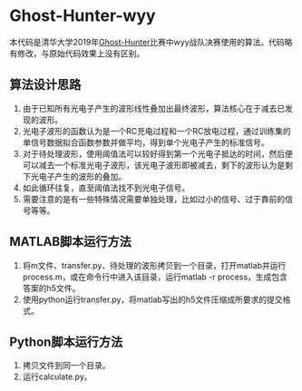 # Ghost-Hunter-wyy
[Ghost-Hunter]:https://ghost-hunter.net9.org/ "网页"

本代码是清华大学2019年[Ghost-Hunter]比赛中wyy战队决赛使用的算法。代码略有修改，与原始代码效果上没有区别。

## 算法设计思路
1. 由于已知所有光电子产生的波形线性叠加出最终波形，算法核心在于减去已发现的波形。
2. 光电子波形的函数认为是一个RC充电过程和一个RC放电过程，通过训练集的单信号数据拟合函数参数并做平均，得到单个光电子产生的标准信号。
3. 对于待处理波形，使用阈值法可以较好得到第一个光电子抵达的时间，然后便可以减去一个标准光电子波形，该光电子波形即被减去，剩下的波形认为是剩下光电子产生的波形的叠加。
4. 如此循环往复，直至阈值法找不到光电子信号。
5. 需要注意的是有一些特殊情况需要单独处理，比如过小的信号、过于靠前的信号等等。

## MATLAB脚本运行方法
1. 将m文件、transfer.py、待处理的波形拷贝到一个目录，打开matlab并运行process.m，或在命令行中进入该目录，运行matlab -r process，生成包含答案的h5文件。
2. 使用python运行transfer.py，将matlab写出的h5文件压缩成所要求的提交格式。

## Python脚本运行方法
1. 拷贝文件到同一个目录。
2. 运行calculate.py。
